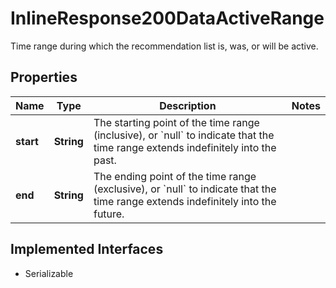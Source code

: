 

# InlineResponse200DataActiveRange

Time range during which the recommendation list is, was, or will be active.

## Properties

Name | Type | Description | Notes
------------ | ------------- | ------------- | -------------
**start** | **String** | The starting point of the time range (inclusive), or &#x60;null&#x60; to indicate that the time range extends indefinitely into the past. | 
**end** | **String** | The ending point of the time range (exclusive), or &#x60;null&#x60; to indicate that the time range extends indefinitely into the future. | 


## Implemented Interfaces

* Serializable



